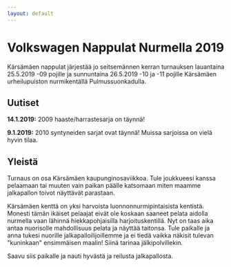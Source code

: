 ```yaml
---
layout: default
---
```


# Volkswagen Nappulat Nurmella 2019

Kärsämäen nappulat järjestää jo seitsemännen kerran turnauksen
lauantaina 25.5.2019 -09 pojille ja sunnuntaina 26.5.2019 -10 ja -11
pojille Kärsämäen urheilupuiston nurmikentällä Pulmussuonkadulla.

## Uutiset

**14.1.2019:** 2009 haaste/harrastesarja on täynnä!

**9.1.2019:** 2010 syntyneiden sarjat ovat täynnä! Muissa sarjoissa on
vielä hyvin tilaa.


## Yleistä

Turnaus on osa Kärsämäen kaupunginosaviikkoa. Tule joukkueesi kanssa
pelaamaan tai muuten vain paikan päälle katsomaan miten maamme
jalkapallon toivot näyttävät parastaan.

Kärsämäen kenttä on yksi harvoista luonnonnurmipintaisista kentistä.
Monesti tämän ikäiset pelaajat eivät ole koskaan saaneet pelata
aidolla nurmella vaan lähinnä hiekkapohjaisilla harjoituskentillä. Nyt
on taas aika antaa nuorisolle mahdollisuus pelata ja näyttää taitonsa.
Tule paikalle ja anna tukesi nuorille jalkapalloilijoillemme ja ei
tiedä vaikka näkisit tulevan "kuninkaan" ensimmäisen maalin! Siinä
tarinaa jälkipolvillekin.

Saavu siis paikalle ja nauti hyvästä ja reilusta jalkapallosta.
